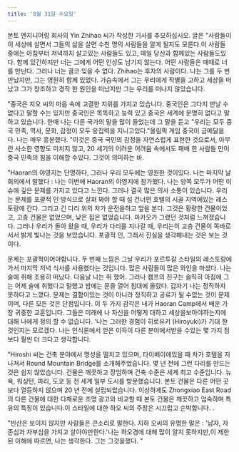 ```yaml
---
title: '8월 31일 수요일'
---
```

본토 엔지니어링 회사의 Yin Zhihao 씨가 작성한 기사를 추모하십시오. 글은 "사람들이이 세상에 살면서 그들의 삶을 살면 수천 명의 사람들을 알게 될지도 모른다.이 사람들 중에는 아침부터 저녁까지 살고있는 사람들도 있고, 매일 당신과 함께있는 사람들도있다. 함께 있긴하지만 너는 그에게 어떤 인상도 남기지 않는다. 어떤 사람들은 때때로 너를 만난다. 그러나 너는 결코 잊을 수 없다. Zhihao는 후자의 사람이다. 나는 그를 두 번 만났지만, 그는 영원히 함께 있었다. 가슴속에서 그는 우리에게 작별을 고하고 세상을 떠났고 그가 창조하고 경작 한 원인을 떠났지만 그는 우리를 떠나지 않았습니다.

"중국은 지오 씨의 마음 속에 고결한 지위를 가지고 있습니다. 중국인은 그다지 만날 수 없다고 말할 수는 있지만 중국인은 똑똑하고 능력 있고 중국은 세계에 분명히 없다고 말하고 있습니다. 한때 나는 다른 국가의 말을 많이 들었는데 그 말을 듣고 "우리는 모두 중국 민족, 역사, 문화, 감정이 모두 응집력을 지니고있다."올림픽 게임 중국이 금메달을 다. 나는 매우 흥분했다. "이것은 중국 국민의 감정을 자연스럽게 표현한 것으로서, 아무런 사소한 영향도 미치지 않고, 20 세기의 어려운 어려움 속에서도 패배 한 사람들 만이 중국 민족의 힘을 이해할 수있다. 그것이 의미하는 바.

"Haoran의 야영지는 단명하다, 그러나 우리 모두에는 영원한 것이있다. 나는 마지막 날 회의에서 말했다 : 나는 이번에 Haoran의 야영지에 참가했다. 나는 양쪽 모두가 어떤 이슈에 깊은 문제를 가지고 있다고 느낀다. 그러나 결국 많은 의사 소통이 있습니다. 우리는 문제를 포괄적 인 방식으로 살펴 봐야 할 때 섬 건너편 호텔의 시골 지역에있는 레스토랑에 간다. 그리고 긴 다리 위의 차가 운전을하고 앞을 본다. 그것은 황량한 건물이었고, 고층 건물은 없었으며, 낮은 집은 없었습니다. 마카오가 그랬던 것처럼 느껴졌습니다. 그러나 우리가 돌아 왔을 때, 우리가 다리를 지나갈 때, 우리는이 고층 건물이 똑바로 서서 밝게 빛나는 것을 보았습니다. 포괄적 인, 그래서 진실을 생각해내는 것은 보는 것이다.

문제는 포괄적이어야합니다. 두 번째 느낌은 그날 우리가 포르투갈 스타일의 레스토랑에 가서 마지막 저녁 식사를 사용했다는 것입니다. 많은 사람들이 많은 와인을 마셨다. 나는 술에 취해 조용히 떠났다. 다음날 나는 취 했어. 그러나 캠프의 친구는 솔직히 아침에 그는 어제 술에 취했다고 말했고 밤에는 문을 열어 침대에 올랐다. 갑자기 나는 정직하지 못하다고 느꼈다. 문제는 결함이있는 것이 아니라 정직하고 공로가 될 수없는 것이 문제이며, 다른 모든 것은 단점입니다. 이 두 가지 감각은 내가 Haoran Camp에서 배운 가장 귀중한 교훈입니다. 그들은 미래에 나 자신을 어떻게 대하고 세상을보아야하는지에 대해 나에게 정의 할 수 없습니다. '나는 그러한 경험이 히로유키 (Hiroyuki)가 기대 한 것인지는 모르겠다. 나는 인식론에서 얻은 이득이 다른 분야에서받을 수있는 몇 가지 점보다 훨씬 더 크다고 생각합니다.

"Hiroshi 씨는 건축 분야에서 명성을 떨치고 있으며, 타이베이에있을 때 차가 호텔을 지나쳐서 Round Mountain Bridge를 소개해주었습니다. 몇 년 전에 그런 다리를 만드는 것은 쉽지 않았습니다. 건물은 깨끗하고 장엄하며 건축 수준은 세계 최고 수준입니다. 뉴욕, 워싱턴, 파리, 도쿄 등 전 세계 일부 도시를 방문했습니다. 본토 건물은 다른 어떤 곳보다 열등하지 않으며 20 년 전에 설립되었습니다. 이상하게도 Zhongxiao East Road의 다른 건물에 대한 다채로운 조명 광고와 비교할 때 본토 건물은 깨끗하고 엄숙하며 특유의 특징이 있습니다.이 스타일에 대한 하오 씨의 주장은 시끄럽고 순박합니다. .

"빈산은 보이지 않지만 사람들은 큰소리로 말한다. 지하 오씨의 유명한 말은 : '남자, 자존심과 자부심을 가지고 살아야만한다.'나는 하오경에 대해 많이 알지 못하지만,이 제한된 이해에 따르면, 나는 생각한다. 그는 그것을했다. "
